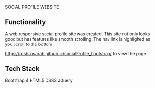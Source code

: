 SOCIAL PROFILE WEBSITE

## Functionality

A web responsive social profile site was created. This site not only looks good but has features like smooth
scrolling. The nav link is highlighed as you scroll to the bottom.

https://roshansarah.github.io/socialProfile_bootstrap/ to view the page.

## Tech Stack

Bootstrap 4
HTML5
CSS3
JQuery
